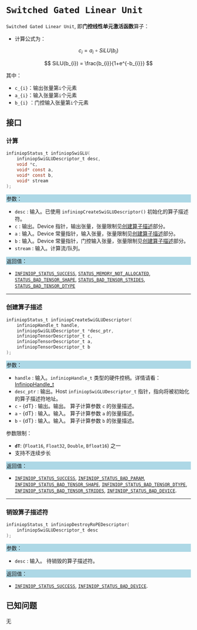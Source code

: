 # `Switched Gated Linear Unit`

`Switched Gated Linear Unit`, 即**门控线性单元激活函数**算子：

- 计算公式为：

$$
c_{i}=    a_{i}\circ SiLU(b_{i})
$$

$$
SiLU(b_{i}) = \frac{b_{i}}{1+e^{-b_{i}}}
$$

  其中：
  - `c_{i}`：输出张量第`i`个元素
  - `a_{i}`：输入张量第`i`个元素
  - `b_{i}` ：门控输入张量第`i`个元素
  

## 接口

### 计算

```c
infiniopStatus_t infiniopSwiGLU(
	infiniopSwiGLUDescriptor_t desc,
    void *c,
    void* const a,
    void* const b,
    void* stream
);
```
<div style="background-color: lightblue; padding: 1px;"> 参数： </div>

 - `desc`
	 : 输入。已使用 `infiniopCreateSwiGLUDescriptor()` 初始化的算子描述符。 
 - `c`
	 : 输出。Device 指针，输出张量，张量限制见[创建算子描述](#创建算子描述)部分。
 - `a`
	 : 输入。Device 常量指针，输入张量，张量限制见[创建算子描述](#创建算子描述)部分。
 - `b`
	 : 输入。Device 常量指针，门控输入张量，张量限制见[创建算子描述](#创建算子描述)部分。
 - `stream`
	 : 输入。计算流/队列。

<div style="background-color: lightblue; padding: 1px;">  返回值：</div>

 - [`INFINIOP_STATUS_SUCCESS`](), [`STATUS_MEMORY_NOT_ALLOCATED`](), [`STATUS_BAD_TENSOR_SHAPE`](), [`STATUS_BAD_TENSOR_STRIDES`](), [`STATUS_BAD_TENSOR_DTYPE`]()

---

### 创建算子描述

```c
infiniopStatus_t infiniopCreateSwiGLUDescriptor(
    infiniopHandle_t handle,
    infiniopSwiGLUDescriptor_t *desc_ptr,
    infiniopTensorDescriptor_t c,
    infiniopTensorDescriptor_t a,
    infiniopTensorDescriptor_t b
);
```
<div style="background-color: lightblue; padding: 1px;"> 参数：</div>

 - `handle`
	: 输入。`infiniopHandle_t` 类型的硬件控柄。详情请看：[InfiniopHandle_t]()
 - `desc_ptr`
	 : 输出。Host `infiniopSwiGLUDescriptor_t` 指针，指向将被初始化的算子描述符地址。
 - `c` - {dT}
	 : 输出。输出。 算子计算参数 `c` 的张量描述。
 - `a` - {dT}
	 : 输入。输入。 算子计算参数 `a` 的张量描述。
 - `b` - {dT}
	 : 输入。输入。 算子计算参数 `b` 的张量描述。

参数限制：

 - **`dT`**:  (`Float16`, `Float32`, `Double`, `Bfloat16`) 之一
 - 支持不连续步长
    
<div style="background-color: lightblue; padding: 1px;"> 返回值：</div>

 - [`INFINIOP_STATUS_SUCCESS`](), [`INFINIOP_STATUS_BAD_PARAM`](),  [`INFINIOP_STATUS_BAD_TENSOR_SHAPE`](), [`INFINIOP_STATUS_BAD_TENSOR_DTYPE`](), [`INFINIOP_STATUS_BAD_TENSOR_STRIDES`](), [`INFINIOP_STATUS_BAD_DEVICE`]().

---

### 销毁算子描述符

```c
infiniopStatus_t infiniopDestroyRoPEDescriptor(
	infiniopSwiGLUDescriptor_t desc
);
```

<div style="background-color: lightblue; padding: 1px;"> 参数： </div>

 - `desc`
	 : 输入。 待销毁的算子描述符。 

<div style="background-color: lightblue; padding: 1px;"> 返回值： </div>

 - [`INFINIOP_STATUS_SUCCESS`](), [`INFINIOP_STATUS_BAD_DEVICE`]().

## 已知问题

无